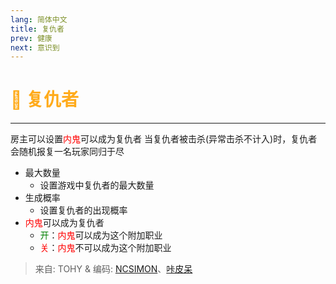 ```yaml
---
lang: 简体中文
title: 复仇者
prev: 健康
next: 意识到
---
```


# <font color=#ffab1b>🔪 <b>复仇者</b></font> <Badge text="Mixed" type="tip" vertical="middle"/>

***

房主可以设置<font color=red>内鬼</font>可以成为复仇者 当复仇者被击杀(异常击杀不计入)时，复仇者会随机报复一名玩家同归于尽

- 最大数量
  - 设置游戏中复仇者的最大数量
- 生成概率
  - 设置复仇者的出现概率
- <font color=red>内鬼</font>可以成为复仇者
  - <font color=green>开</font>：<font color=red>内鬼</font>可以成为这个附加职业
  - <font color=red>关</font>：<font color=red>内鬼</font>不可以成为这个附加职业

> 来自: TOHY & 编码: [NCSIMON](https://github.com/NCSIMON)、[咔皮呆](https://github.com/KARPED1EM)
